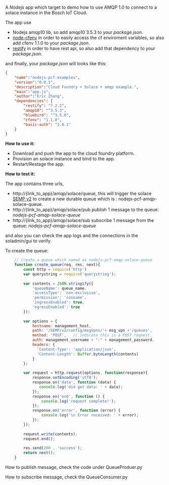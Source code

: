 A *Nodejs* app which target to demo how to use AMQP 1.0 to connect to a solace instance in the Bosch IoT Cloud.

The app use 
 - Nodejs amqp10 lib, so add amqp10 3.5.3 to your *package.json*.
 - [node-cfenv](https://github.com/cloudfoundry-community/node-cfenv) in order to easily access the cf enviroment variables, so also add cfenv 1.1.0 to your *package.json*.
 - [restify](http://restify.com/) in order to have rest api, so also add that dependency to your *package.json*.

and finally, your *package.json* will looks like this:
```json
{
    "name":"nodejs-pcf-examples",
    "version":"0.0.1",
    "description":"Cloud Foundry + Solace + amqp example.",
    "main":"app.js",
    "author":"Eric Zhang",
    "dependencies": {
        "restify": "7.2.2",
        "amqp10": "^3.5.3",
        "bluebird": "^3.5.0",
        "cfenv": "1.1.0",
        "basic-auth": "2.0.1"
    }
}
```

**How to use it:**

- Download and push the app to the cloud foundry platform.
- Provision an solace instance and bind to the app.
- Restart/Restage the app.

**How to test it:**

The app contains three urls,

- http://{link_to_app}/amqp/solace/queue, this will trigger the solace [SEMP v2](https://docs.solace.com/API-Developer-Online-Ref-Documentation/swagger-ui/index.html) 
to create a new durable queue which is : nodejs-pcf-amqp-solace-queue.
- http://{link_to_app}/amqp/solace/pub publish 1 message to the queue: _nodejs-pcf-amqp-solace-queue_
- http://{link_to_app}/amqp/solace/sub subscribe 1 message from the queue: _nodejs-pcf-amqp-solace-queue_

and also you can check the app logs and the connections in the soladmin/gui to verify.
 
To create the queue:

```javascript
    // Create a queue which named as nodejs-pcf-amqp-solace-queue
    function create_queue(req, res, next){
        const http = require('http')
        var querystring = require('querystring');
    
        var contents = JSON.stringify({
            'queueName': queue_name,
            'accessType': 'non-exclusive',
            'permission': 'consume',
            'ingressEnabled': true,
            'egressEnabled': true
        });
    
        var options = { 
            hostname: management_host, 
            path: '/SEMP/v2/config/msgVpns/'+ msg_vpn +'/queues',
            method: 'POST',   // indicate this is a POST request.
            auth: management_username + ":" + management_password,
            headers: {
              'Content-Type': 'application/json',
              'Content-Length': Buffer.byteLength(contents)
            }
        }; 
    
        var request = http.request(options, function(response){
            response.setEncoding('utf8');
            response.on('data', function (data) {
               console.log('did get data: ' + data);
            });
            response.on('end', function () {
                console.log('request complete!');
            });
            response.on('error', function (error) {
                console.log('\n Error received: ' + error);
            });
        });
    
        request.write(contents);
        request.end();
    
        res.send(200 , 'success');
        return next();
    }
```

How to publish message, check the code under QueueProduer.py

How to subscribe message, check the QueueConsumer.py